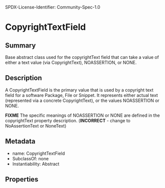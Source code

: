 SPDX-License-Identifier: Community-Spec-1.0

# CopyrightTextField

## Summary

Base abstract class used for the copyrightText field that can take a value
of either a text value (via CopyrightText), NOASSERTION, or NONE.

## Description

A CopyrightTextField is the primary value that is used by a copyright text
field for a software Package, File or Snippet. It represents either actual
text (represented via a concrete CopyrightText), or the values NOASSERTION
or NONE.

**FIXME** The specific meanings of NOASSERTION or NONE are defined in the
copyrightText property description. (**INCORRECT** - change to NoAssertionText
or NoneText)

## Metadata

- name: CopyrightTextField
- SubclassOf: none
- Instantiability: Abstract

## Properties
